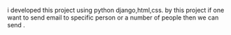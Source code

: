 i developed this project using python django,html,css.
by this project if one want to send email to specific person or a number of people then we can send .
